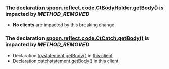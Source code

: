 
### The declaration [spoon.reflect.code.CtBodyHolder.getBody()](https://github.com/spoon/spoon/blob/main//src/main/CtBodyHolder.java) is impacted by _METHOD_REMOVED_
- **No clients** are impacted by this breaking change
### The declaration [spoon.reflect.code.CtCatch.getBody()](https://github.com/spoon/spoon/blob/main//src/main/CtCatch.java) is impacted by _METHOD_REMOVED_
- Declaration [trystatement.getBody()](https://github.com/ImMeta/testRepo/src/main.java) in [this client](https://github.com/ImMeta/testRepo)
- Declaration [catchstatement.getBody()](https://github.com/ImMeta/testRepo/src/index.java) in [this client](https://github.com/ImMeta/testRepo)